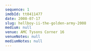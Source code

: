 ```yaml
---
sequence: 1
imdbId: tt0411477
date: 2008-07-17
slug: hellboy-ii-the-golden-army-2008
medium: null
venue: AMC Tysons Corner 16
venueNotes: null
mediumNotes: null
---
```

